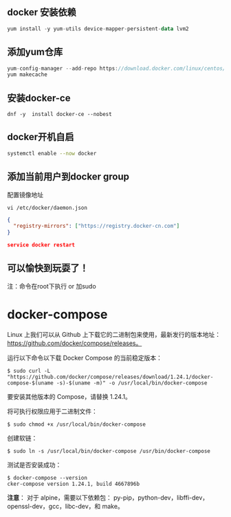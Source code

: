 ## docker 安装依赖

```kotlin
yum install -y yum-utils device-mapper-persistent-data lvm2
```

## 添加yum仓库

```csharp
yum-config-manager --add-repo https://download.docker.com/linux/centos/docker-ce.repo
yum makecache
```

## 安装docker-ce

```undefined
dnf -y  install docker-ce --nobest
```

## docker开机自启

```bash
systemctl enable --now docker
```

## 添加当前用户到docker group

配置镜像地址

```undefined
vi /etc/docker/daemon.json
```

```json
{
  "registry-mirrors": ["https://registry.docker-cn.com"]
}

service docker restart
```

## 可以愉快到玩耍了！

注：命令在root下执行 or 加sudo

# docker-compose

Linux 上我们可以从 Github 上下载它的二进制包来使用，最新发行的版本地址：https://github.com/docker/compose/releases。

运行以下命令以下载 Docker Compose 的当前稳定版本：

```
$ sudo curl -L "https://github.com/docker/compose/releases/download/1.24.1/docker-compose-$(uname -s)-$(uname -m)" -o /usr/local/bin/docker-compose
```

要安装其他版本的 Compose，请替换 1.24.1。

将可执行权限应用于二进制文件：

```
$ sudo chmod +x /usr/local/bin/docker-compose
```

创建软链：

```
$ sudo ln -s /usr/local/bin/docker-compose /usr/bin/docker-compose
```

测试是否安装成功：

```
$ docker-compose --version
cker-compose version 1.24.1, build 4667896b
```

**注意**： 对于 alpine，需要以下依赖包： py-pip，python-dev，libffi-dev，openssl-dev，gcc，libc-dev，和 make。

